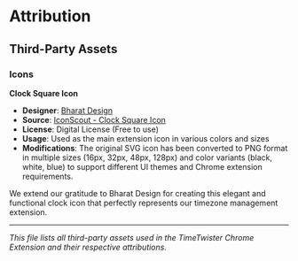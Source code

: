 # Attribution

## Third-Party Assets

### Icons

**Clock Square Icon**
- **Designer**: [Bharat Design](https://www.iconscout.com/contributors/bharat-icons)
- **Source**: [IconScout - Clock Square Icon](https://iconscout.com/icon/clock-square)
- **License**: Digital License (Free to use)
- **Usage**: Used as the main extension icon in various colors and sizes
- **Modifications**: The original SVG icon has been converted to PNG format in multiple sizes (16px, 32px, 48px, 128px) and color variants (black, white, blue) to support different UI themes and Chrome extension requirements.

We extend our gratitude to Bharat Design for creating this elegant and functional clock icon that perfectly represents our timezone management extension.

---

*This file lists all third-party assets used in the TimeTwister Chrome Extension and their respective attributions.*
